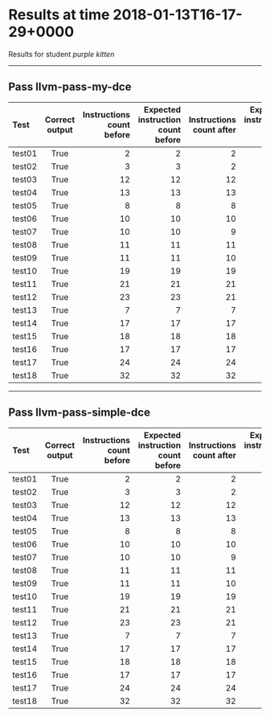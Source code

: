 # Results at time 2018-01-13T16-17-29+0000

Results for student *purple kitten*

* * * 

## Pass llvm-pass-my-dce

Test|Correct output|Instructions count before|Expected instruction count before|Instructions count after|Expected instruction count after|Volatile instructions before DCE|Volatile instructions after DCE
:------|:-----:|------:|------:|------:|------:|------:|------:
test01|True|2|2|2|2|0|0
test02|True|3|3|2|2|0|0
test03|True|12|12|12|12|0|0
test04|True|13|13|13|13|0|0
test05|True|8|8|8|7|0|0
test06|True|10|10|10|9|0|0
test07|True|10|10|9|8|0|0
test08|True|11|11|11|11|0|0
test09|True|11|11|10|10|0|0
test10|True|19|19|19|18|0|0
test11|True|21|21|21|20|0|0
test12|True|23|23|21|20|0|0
test13|True|7|7|7|7|1|1
test14|True|17|17|17|17|2|2
test15|True|18|18|18|18|2|2
test16|True|17|17|17|17|2|2
test17|True|24|24|24|23|1|1
test18|True|32|32|32|32|3|3


* * * 

## Pass llvm-pass-simple-dce

Test|Correct output|Instructions count before|Expected instruction count before|Instructions count after|Expected instruction count after|Volatile instructions before DCE|Volatile instructions after DCE
:------|:-----:|------:|------:|------:|------:|------:|------:
test01|True|2|2|2|2|0|0
test02|True|3|3|2|2|0|0
test03|True|12|12|12|12|0|0
test04|True|13|13|13|13|0|0
test05|True|8|8|8|8|0|0
test06|True|10|10|10|10|0|0
test07|True|10|10|9|9|0|0
test08|True|11|11|11|11|0|0
test09|True|11|11|10|10|0|0
test10|True|19|19|19|19|0|0
test11|True|21|21|21|21|0|0
test12|True|23|23|21|21|0|0
test13|True|7|7|7|7|1|1
test14|True|17|17|17|17|2|2
test15|True|18|18|18|18|2|2
test16|True|17|17|17|17|2|2
test17|True|24|24|24|24|1|1
test18|True|32|32|32|32|3|3


